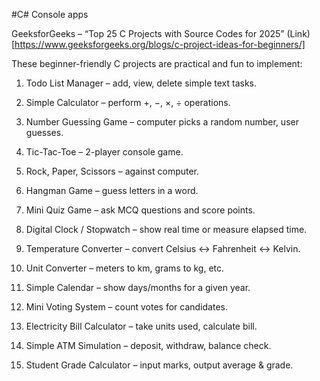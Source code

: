 #C# Console apps


GeeksforGeeks – “Top 25 C Projects with Source Codes for 2025” 
(Link)[https://www.geeksforgeeks.org/blogs/c-project-ideas-for-beginners/]

These beginner-friendly C projects are practical and fun to implement:

1. Todo List Manager – add, view, delete simple text tasks.

2. Simple Calculator – perform +, −, ×, ÷ operations.

3. Number Guessing Game – computer picks a random number, user guesses.

4. Tic-Tac-Toe – 2-player console game.

5. Rock, Paper, Scissors – against computer.

6. Hangman Game – guess letters in a word.

7. Mini Quiz Game – ask MCQ questions and score points.

8. Digital Clock / Stopwatch – show real time or measure elapsed time.

9. Temperature Converter – convert Celsius ↔ Fahrenheit ↔ Kelvin.

10. Unit Converter – meters to km, grams to kg, etc.

11. Simple Calendar – show days/months for a given year.

12. Mini Voting System – count votes for candidates.

13. Electricity Bill Calculator – take units used, calculate bill.

14. Simple ATM Simulation – deposit, withdraw, balance check.

15. Student Grade Calculator – input marks, output average & grade.

